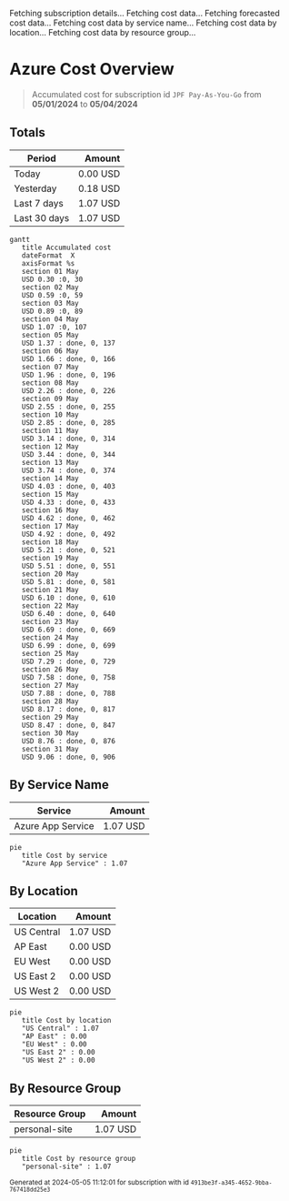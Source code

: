 Fetching subscription details...
Fetching cost data...
Fetching forecasted cost data...
Fetching cost data by service name...
Fetching cost data by location...
Fetching cost data by resource group...
# Azure Cost Overview

> Accumulated cost for subscription id `JPF Pay-As-You-Go` from **05/01/2024** to **05/04/2024**

## Totals

|Period|Amount|
|---|---:|
|Today|0.00 USD|
|Yesterday|0.18 USD|
|Last 7 days|1.07 USD|
|Last 30 days|1.07 USD|

```mermaid
gantt
   title Accumulated cost
   dateFormat  X
   axisFormat %s
   section 01 May
   USD 0.30 :0, 30
   section 02 May
   USD 0.59 :0, 59
   section 03 May
   USD 0.89 :0, 89
   section 04 May
   USD 1.07 :0, 107
   section 05 May
   USD 1.37 : done, 0, 137
   section 06 May
   USD 1.66 : done, 0, 166
   section 07 May
   USD 1.96 : done, 0, 196
   section 08 May
   USD 2.26 : done, 0, 226
   section 09 May
   USD 2.55 : done, 0, 255
   section 10 May
   USD 2.85 : done, 0, 285
   section 11 May
   USD 3.14 : done, 0, 314
   section 12 May
   USD 3.44 : done, 0, 344
   section 13 May
   USD 3.74 : done, 0, 374
   section 14 May
   USD 4.03 : done, 0, 403
   section 15 May
   USD 4.33 : done, 0, 433
   section 16 May
   USD 4.62 : done, 0, 462
   section 17 May
   USD 4.92 : done, 0, 492
   section 18 May
   USD 5.21 : done, 0, 521
   section 19 May
   USD 5.51 : done, 0, 551
   section 20 May
   USD 5.81 : done, 0, 581
   section 21 May
   USD 6.10 : done, 0, 610
   section 22 May
   USD 6.40 : done, 0, 640
   section 23 May
   USD 6.69 : done, 0, 669
   section 24 May
   USD 6.99 : done, 0, 699
   section 25 May
   USD 7.29 : done, 0, 729
   section 26 May
   USD 7.58 : done, 0, 758
   section 27 May
   USD 7.88 : done, 0, 788
   section 28 May
   USD 8.17 : done, 0, 817
   section 29 May
   USD 8.47 : done, 0, 847
   section 30 May
   USD 8.76 : done, 0, 876
   section 31 May
   USD 9.06 : done, 0, 906
```

## By Service Name

|Service|Amount|
|---|---:|
|Azure App Service|1.07 USD|

```mermaid
pie
   title Cost by service
   "Azure App Service" : 1.07
```

## By Location

|Location|Amount|
|---|---:|
|US Central|1.07 USD|
|AP East|0.00 USD|
|EU West|0.00 USD|
|US East 2|0.00 USD|
|US West 2|0.00 USD|

```mermaid
pie
   title Cost by location
   "US Central" : 1.07
   "AP East" : 0.00
   "EU West" : 0.00
   "US East 2" : 0.00
   "US West 2" : 0.00
```

## By Resource Group

|Resource Group|Amount|
|---|---:|
|personal-site|1.07 USD|

```mermaid
pie
   title Cost by resource group
   "personal-site" : 1.07
```

<sup>Generated at 2024-05-05 11:12:01 for subscription with id `4913be3f-a345-4652-9bba-767418dd25e3`</sup>
